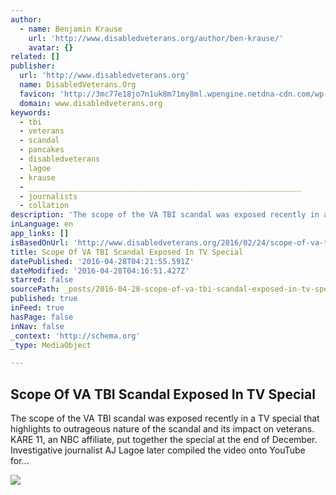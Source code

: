 ```yaml
---
author:
  - name: Benjamin Krause
    url: 'http://www.disabledveterans.org/author/ben-krause/'
    avatar: {}
related: []
publisher:
  url: 'http://www.disabledveterans.org'
  name: DisabledVeterans.Org
  favicon: 'http://3mc77e18jo7n1uk8m71my8ml.wpengine.netdna-cdn.com/wp-content/themes/disabledveterans/images/favicon.ico'
  domain: www.disabledveterans.org
keywords:
  - tbi
  - veterans
  - scandal
  - pancakes
  - disabledveterans
  - lagoe
  - krause
  - _____________________________________________________________
  - journalists
  - collation
description: 'The scope of the VA TBI scandal was exposed recently in a TV special that highlights to outrageous nature of the scandal and its impact on veterans. KARE 11, an NBC affiliate, put together the special at the end of December. Investigative journalist AJ Lagoe later compiled the video onto YouTube for...'
inLanguage: en
app_links: []
isBasedOnUrl: 'http://www.disabledveterans.org/2016/02/24/scope-of-va-tbi-scandal-exposed-in-tv-special/'
title: Scope Of VA TBI Scandal Exposed In TV Special
datePublished: '2016-04-28T04:21:55.591Z'
dateModified: '2016-04-28T04:16:51.427Z'
starred: false
sourcePath: _posts/2016-04-28-scope-of-va-tbi-scandal-exposed-in-tv-special.md
published: true
inFeed: true
hasPage: false
inNav: false
_context: 'http://schema.org'
_type: MediaObject

---
```

<article style=""><h1>Scope Of VA TBI Scandal Exposed In TV Special</h1><p>The scope of the VA TBI scandal was exposed recently in a TV special that highlights to outrageous nature of the scandal and its impact on veterans. KARE 11, an NBC affiliate, put together the special at the end of December. Investigative journalist AJ Lagoe later compiled the video onto YouTube for...</p><img src="https://3mc77e18jo7n1uk8m71my8ml-wpengine.netdna-ssl.com/wp-content/uploads/2016/02/160224-VA-TBI-Scandal.jpg" /></article>